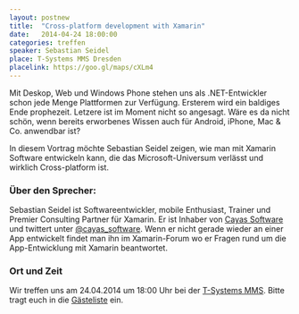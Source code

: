 ```yaml
---
layout: postnew
title:  "Cross-platform development with Xamarin"
date:   2014-04-24 18:00:00
categories: treffen
speaker: Sebastian Seidel
place: T-Systems MMS Dresden
placelink: https://goo.gl/maps/cXLm4
---
```


Mit Deskop, Web und Windows Phone stehen uns als .NET-Entwickler schon jede Menge Plattformen zur Verfügung. Ersterem wird ein baldiges Ende prophezeit. Letzere ist im Moment nicht so angesagt. Wäre es da nicht schön, wenn bereits erworbenes Wissen auch für Android, iPhone, Mac & Co. anwendbar ist?

In diesem Vortrag möchte Sebastian Seidel zeigen, wie man mit Xamarin Software entwickeln kann, die das Microsoft-Universum verlässt und wirklich Cross-platform ist.

### Über den Sprecher:
Sebastian Seidel ist Softwareentwickler, mobile Enthusiast, Trainer und Premier Consulting Partner für Xamarin. Er ist Inhaber von [Cayas Software](http://www.cayas.de) und twittert unter [@cayas_software](http://twitter.com/cayas_software). Wenn er nicht gerade wieder an einer App entwickelt findet man ihn im Xamarin-Forum wo er Fragen rund um die App-Entwicklung mit Xamarin beantwortet.

### Ort und Zeit
Wir treffen uns am 24.04.2014 um 18:00 Uhr bei der [T-Systems MMS](http://www.t-systems-mms.com/). Bitte tragt euch in die [Gästeliste](https://www.xing.com/events/einladung-treffen-24-04-2014-cross-platform-development-with-xamarin-1375140) ein.
